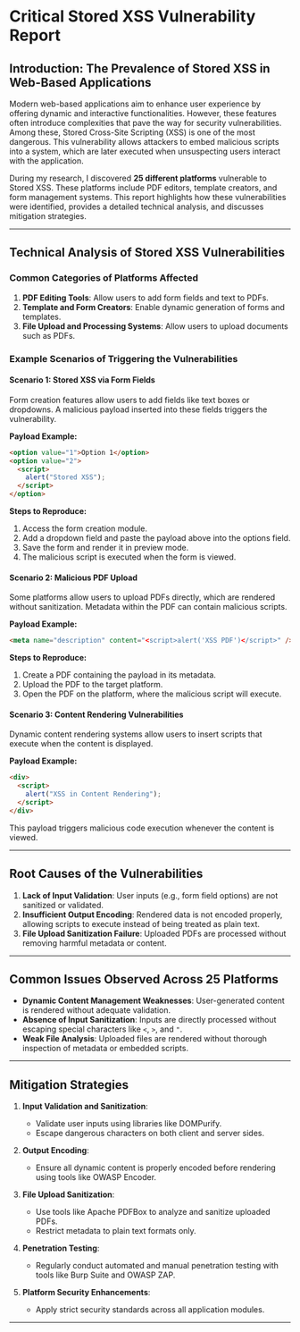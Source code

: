 # Critical Stored XSS Vulnerability Report

## Introduction: The Prevalence of Stored XSS in Web-Based Applications

Modern web-based applications aim to enhance user experience by offering dynamic and interactive functionalities. However, these features often introduce complexities that pave the way for security vulnerabilities. Among these, Stored Cross-Site Scripting (XSS) is one of the most dangerous. This vulnerability allows attackers to embed malicious scripts into a system, which are later executed when unsuspecting users interact with the application.

During my research, I discovered **25 different platforms** vulnerable to Stored XSS. These platforms include PDF editors, template creators, and form management systems. This report highlights how these vulnerabilities were identified, provides a detailed technical analysis, and discusses mitigation strategies.

---

## Technical Analysis of Stored XSS Vulnerabilities

### Common Categories of Platforms Affected

1. **PDF Editing Tools**: Allow users to add form fields and text to PDFs.
2. **Template and Form Creators**: Enable dynamic generation of forms and templates.
3. **File Upload and Processing Systems**: Allow users to upload documents such as PDFs.

### Example Scenarios of Triggering the Vulnerabilities

#### **Scenario 1: Stored XSS via Form Fields**

Form creation features allow users to add fields like text boxes or dropdowns. A malicious payload inserted into these fields triggers the vulnerability.

**Payload Example:**

```html
<option value="1">Option 1</option>
<option value="2">
  <script>
    alert("Stored XSS");
  </script>
</option>
```

**Steps to Reproduce:**

1. Access the form creation module.
2. Add a dropdown field and paste the payload above into the options field.
3. Save the form and render it in preview mode.
4. The malicious script is executed when the form is viewed.

#### **Scenario 2: Malicious PDF Upload**

Some platforms allow users to upload PDFs directly, which are rendered without sanitization. Metadata within the PDF can contain malicious scripts.

**Payload Example:**

```html
<meta name="description" content="<script>alert('XSS PDF')</script>" />
```

**Steps to Reproduce:**

1. Create a PDF containing the payload in its metadata.
2. Upload the PDF to the target platform.
3. Open the PDF on the platform, where the malicious script will execute.

#### **Scenario 3: Content Rendering Vulnerabilities**

Dynamic content rendering systems allow users to insert scripts that execute when the content is displayed.

**Payload Example:**

```html
<div>
  <script>
    alert("XSS in Content Rendering");
  </script>
</div>
```

This payload triggers malicious code execution whenever the content is viewed.

---

## Root Causes of the Vulnerabilities

1. **Lack of Input Validation**: User inputs (e.g., form field options) are not sanitized or validated.
2. **Insufficient Output Encoding**: Rendered data is not encoded properly, allowing scripts to execute instead of being treated as plain text.
3. **File Upload Sanitization Failure**: Uploaded PDFs are processed without removing harmful metadata or content.

---

## Common Issues Observed Across 25 Platforms

- **Dynamic Content Management Weaknesses**: User-generated content is rendered without adequate validation.
- **Absence of Input Sanitization**: Inputs are directly processed without escaping special characters like `<`, `>`, and `"`.
- **Weak File Analysis**: Uploaded files are rendered without thorough inspection of metadata or embedded scripts.

---

## Mitigation Strategies

1. **Input Validation and Sanitization**:

   - Validate user inputs using libraries like DOMPurify.
   - Escape dangerous characters on both client and server sides.

2. **Output Encoding**:

   - Ensure all dynamic content is properly encoded before rendering using tools like OWASP Encoder.

3. **File Upload Sanitization**:

   - Use tools like Apache PDFBox to analyze and sanitize uploaded PDFs.
   - Restrict metadata to plain text formats only.

4. **Penetration Testing**:

   - Regularly conduct automated and manual penetration testing with tools like Burp Suite and OWASP ZAP.

5. **Platform Security Enhancements**:
   - Apply strict security standards across all application modules.

---
